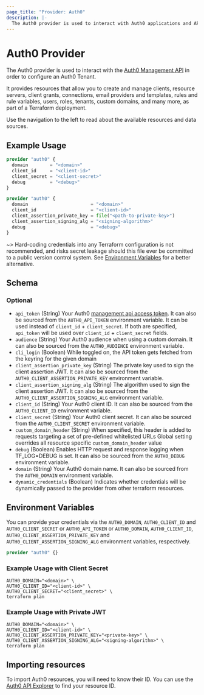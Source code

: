 ```yaml
---
page_title: "Provider: Auth0"
description: |-
  The Auth0 provider is used to interact with Auth0 applications and APIs.
---
```


# Auth0 Provider

The Auth0 provider is used to interact with the [Auth0 Management API](https://auth0.com/docs/api/management/v2) in
order to configure an Auth0 Tenant.

It provides resources that allow you to create and manage clients, resource servers, client grants, connections, email
providers and templates, rules and rule variables, users, roles, tenants, custom domains, and many more, as part of a
Terraform deployment.

Use the navigation to the left to read about the available resources and data sources.

## Example Usage

```terraform
provider "auth0" {
  domain        = "<domain>"
  client_id     = "<client-id>"
  client_secret = "<client-secret>"
  debug         = "<debug>"
}
```

```terraform
provider "auth0" {
  domain                       = "<domain>"
  client_id                    = "<client-id>"
  client_assertion_private_key = file("<path-to-private-key>")
  client_assertion_signing_alg = "<signing-algorithm>"
  debug                        = "<debug>"
}
```

~> Hard-coding credentials into any Terraform configuration is not recommended, and risks secret leakage should this
file ever be committed to a public version control system. See [Environment Variables](#environment-variables) for a
better alternative.

<!-- schema generated by tfplugindocs -->
## Schema

### Optional

- `api_token` (String) Your Auth0 [management api access token](https://auth0.com/docs/security/tokens/access-tokens/management-api-access-tokens). It can also be sourced from the `AUTH0_API_TOKEN` environment variable. It can be used instead of `client_id` + `client_secret`. If both are specified, `api_token` will be used over `client_id` + `client_secret` fields.
- `audience` (String) Your Auth0 audience when using a custom domain. It can also be sourced from the `AUTH0_AUDIENCE` environment variable.
- `cli_login` (Boolean) While toggled on, the API token gets fetched from the keyring for the given domain
- `client_assertion_private_key` (String) The private key used to sign the client assertion JWT. It can also be sourced from the `AUTH0_CLIENT_ASSERTION_PRIVATE_KEY` environment variable.
- `client_assertion_signing_alg` (String) The algorithm used to sign the client assertion JWT. It can also be sourced from the `AUTH0_CLIENT_ASSERTION_SIGNING_ALG` environment variable.
- `client_id` (String) Your Auth0 client ID. It can also be sourced from the `AUTH0_CLIENT_ID` environment variable.
- `client_secret` (String) Your Auth0 client secret. It can also be sourced from the `AUTH0_CLIENT_SECRET` environment variable.
- `custom_domain_header` (String) When specified, this header is added to requests targeting a set of pre-defined whitelisted URLs Global setting overrides all resource specific `custom_domain_header` value
- `debug` (Boolean) Enables HTTP request and response logging when TF_LOG=DEBUG is set. It can also be sourced from the `AUTH0_DEBUG` environment variable.
- `domain` (String) Your Auth0 domain name. It can also be sourced from the `AUTH0_DOMAIN` environment variable.
- `dynamic_credentials` (Boolean) Indicates whether credentials will be dynamically passed to the provider from other terraform resources.

## Environment Variables

You can provide your credentials via the `AUTH0_DOMAIN`, `AUTH0_CLIENT_ID` and `AUTH0_CLIENT_SECRET` or `AUTH0_API_TOKEN`
or `AUTH0_DOMAIN`, `AUTH0_CLIENT_ID`, `AUTH0_CLIENT_ASSERTION_PRIVATE_KEY` and `AUTH0_CLIENT_ASSERTION_SIGNING_ALG` environment variables, respectively.

```terraform
provider "auth0" {}
```

### Example Usage with Client Secret

```shell
AUTH0_DOMAIN="<domain>" \
AUTH0_CLIENT_ID="<client-id>" \
AUTH0_CLIENT_SECRET="<client_secret>" \
terraform plan
```

### Example Usage with Private JWT

```shell
AUTH0_DOMAIN="<domain>" \
AUTH0_CLIENT_ID="<client-id>" \
AUTH0_CLIENT_ASSERTION_PRIVATE_KEY="<private-key>" \
AUTH0_CLIENT_ASSERTION_SIGNING_ALG="<signing-algorithm>" \
terraform plan
```

## Importing resources

To import Auth0 resources, you will need to know their ID. You can use
the [Auth0 API Explorer](https://auth0.com/docs/api/management/v2) to find your resource ID.

